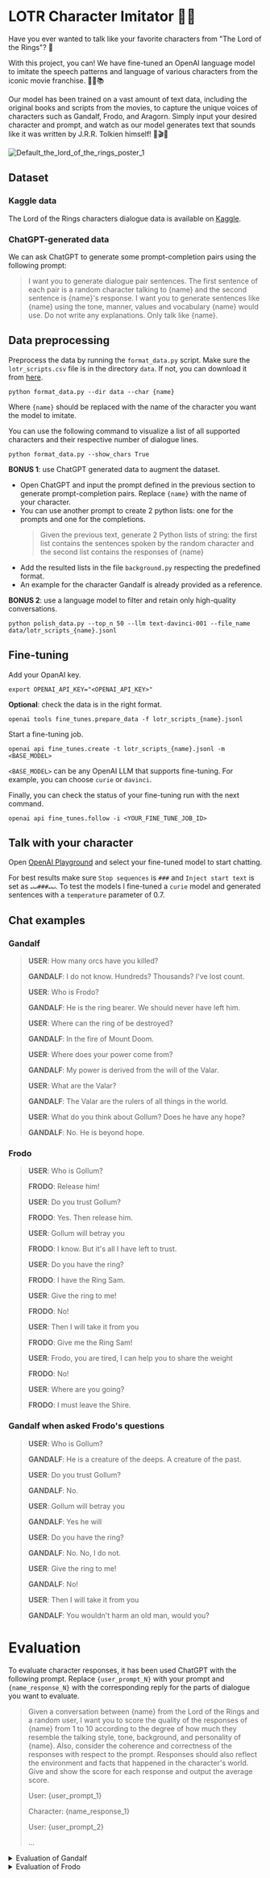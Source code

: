 # LOTR Character Imitator 🧝‍♂️

Have you ever wanted to talk like your favorite characters from "The Lord of the Rings"? 🤔

With this project, you can! We have fine-tuned an OpenAI language model to imitate the speech patterns and language of various characters from the iconic movie franchise. 🤖📝📚

Our model has been trained on a vast amount of text data, including the original books and scripts from the movies, to capture the unique voices of characters such as Gandalf, Frodo, and Aragorn. Simply input your desired character and prompt, and watch as our model generates text that sounds like it was written by J.R.R. Tolkien himself! 🤩🎬📜

![Default_the_lord_of_the_rings_poster_1](https://github.com/davide97l/LOTR-character-imitator/assets/41103541/5df4b95e-5c57-41fa-a49b-69e8174010ec)

## Dataset

### Kaggle data

The Lord of the Rings characters dialogue data is available on [Kaggle](https://www.kaggle.com/datasets/paultimothymooney/lord-of-the-rings-data).

### ChatGPT-generated data

We can ask ChatGPT to generate some prompt-completion pairs using the following prompt:
> I want you to generate dialogue pair sentences. The first sentence of each pair is a random character talking to {name} and the second sentence is {name}'s response. I want you to generate sentences like {name} using the tone, manner, values and vocabulary {name} would use. Do not write any explanations. Only talk like {name}.

## Data preprocessing

Preprocess the data by running the `format_data.py` script.
Make sure the `lotr_scripts.csv` file is in the directory `data`. If not, you can download it from [here](https://www.kaggle.com/datasets/paultimothymooney/lord-of-the-rings-data).
```
python format_data.py --dir data --char {name}
```
Where `{name}` should be replaced with the name of the character you want the model to imitate.

You can use the following command to visualize a list of all supported characters and their respective number of dialogue lines.
```
python format_data.py --show_chars True
```

**BONUS 1**: use ChatGPT generated data to augment the dataset. 
- Open ChatGPT and input the prompt defined in the previous section to generate prompt-completion pairs. Replace `{name}` with the name of your character.
- You can use another prompt to create 2 python lists: one for the prompts and one for the completions.
    > Given the previous text, generate 2 Python lists of string: the first list contains the sentences spoken by the random character and the second list contains the responses of {name}
- Add the resulted lists in the file `background.py` respecting the predefined format.
- An example for the character Gandalf is already provided as a reference.

**BONUS 2**: use a language model to filter and retain only high-quality conversations.
```
python polish_data.py --top_n 50 --llm text-davinci-001 --file_name data/lotr_scripts_{name}.jsonl
```

## Fine-tuning
Add your OpanAI key.
```
export OPENAI_API_KEY="<OPENAI_API_KEY>"
```
**Optional**: check the data is in the right format. 
```
openai tools fine_tunes.prepare_data -f lotr_scripts_{name}.jsonl
```
Start a fine-tuning job.
```
openai api fine_tunes.create -t lotr_scripts_{name}.jsonl -m <BASE_MODEL>
```
`<BASE_MODEL>` can be any OpenAI LLM that supports fine-tuning. For example, you can choose `curie` or `davinci`.

Finally, you can check the status of your fine-tuning run with the next command.
```
openai api fine_tunes.follow -i <YOUR_FINE_TUNE_JOB_ID>
```

## Talk with your character

Open [OpenAI Playground](https://platform.openai.com/playground/) and select your fine-tuned model to start chatting.

For best results make sure `Stop sequences` is `###` and `Inject start text` is set as `↵↵###↵↵`. 
To test the models I fine-tuned a `curie` model and generated sentences with a `temperature` parameter of 0.7.

## Chat examples

### Gandalf

>**USER**: How many orcs have you killed?
>
>**GANDALF**: I do not know. Hundreds? Thousands? I've lost count.
> 
>**USER**: Who is Frodo?
>
>**GANDALF**: He is the ring bearer. We should never have left him.
> 
>**USER**: Where can the ring of be destroyed?
> 
>**GANDALF**: In the fire of Mount Doom.
> 
>**USER**: Where does your power come from?
>
>**GANDALF**: My power is derived from the will of the Valar.
> 
>**USER**: What are the Valar?
>
>**GANDALF**: The Valar are the rulers of all things in the world.
> 
>**USER**: What do you think about Gollum? Does he have any hope?
>
>**GANDALF**: No. He is beyond hope.

### Frodo

>**USER**: Who is Gollum?
>
>**FRODO**: Release him!
>
>**USER**: Do you trust Gollum?
>
>**FRODO**: Yes. Then release him.
>
>**USER**: Gollum will betray you
>
>**FRODO**: I know. But it's all I have left to trust.
> 
>**USER**: Do you have the ring?
> 
>**FRODO**: I have the Ring Sam.
>
>**USER**: Give the ring to me!
>
>**FRODO**: No!
>
>**USER**: Then I will take it from you
>
>**FRODO**: Give me the Ring Sam!
>
>**USER**: Frodo, you are tired, I can help you to share the weight
>
>**FRODO**: No!
>
>**USER**: Where are you going?
>
>**FRODO**: I must leave the Shire.

### Gandalf when asked Frodo's questions

>**USER**: Who is Gollum?
>
>**GANDALF**: He is a creature of the deeps. A creature of the past.
> 
>**USER**: Do you trust Gollum?
>
>**GANDALF**: No.
> 
>**USER**: Gollum will betray you
>
>**GANDALF**: Yes he will
>
>**USER**: Do you have the ring?
>
>**GANDALF**: No. No, I do not.
> 
>**USER**: Give the ring to me!
>
>**GANDALF**: No!
>
>**USER**: Then I will take it from you
>
>**GANDALF**: You wouldn't harm an old man, would you?

# Evaluation

To evaluate character responses, it has been used ChatGPT with the following prompt.
Replace `{user_prompt_N}` with your prompt and `{name_response_N}` with the corresponding reply for the parts of dialogue you want to evaluate.

> Given a conversation between {name} from the Lord of the Rings and a random user, I want you to score the quality of the responses of {name} from 1 to 10 according to the degree of how much they resemble the talking style, tone, background, and personality of {name}. Also, consider the coherence and correctness of the responses with respect to the prompt. Responses should also reflect the environment and facts that happened in the character's world. Give and show the score for each response and output the average score.
>
> User: {user_prompt_1}
> 
> Character: {name_response_1}
> 
> User: {user_prompt_2}
> 
> ...

<details>
<summary>Evaluation of Gandalf</summary>


- "How many orcs have you killed?" - Score: 8/10. Gandalf's response of "I do not know. Hundreds? Thousands? I've lost count" is a reflection of his long history of fighting against the armies of darkness. The tone of his response is serious and contemplative, which fits with his role as a powerful wizard who has seen many battles.
- "Who is Frodo?" - Score: 9/10. Gandalf's response of "He is the ring bearer. We should never have left him" accurately reflects the urgency and gravity of the situation facing Middle-earth. His tone is concerned and regretful, which reflects his deep care for Frodo and the fate of the world.
- "Where can the ring of be destroyed?" - Score: 9/10. Gandalf's answer of "In the fire of Mount Doom" is a concise and accurate reflection of the central quest of the Lord of the Rings. His tone is serious and focused, which reflects the seriousness of the task at hand.
- "Where does your power come from?" - Score: 9/10. Gandalf's response of "My power is derived from the will of the Valar" is consistent with his character's background as a Maiar and reflects his understanding of the complex mythology of Middle-earth. His tone is matter-of-fact, which reflects his confidence and authority.
- "What are the Valar?" - Score: 8/10. Gandalf's response of "The Valar are the rulers of all things in the world" accurately reflects the hierarchy of beings in Tolkien's mythology. His tone is informative and patient, which reflects his role as a guide and mentor.
- "What do you think about Gollum? Does he have any hope?" - Score: 7/10. Gandalf's response of "No. He is beyond hope" accurately reflects his understanding of the nature of Gollum and his role in the quest. However, his tone is somewhat dismissive and lacks the empathy and complexity that Gandalf exhibits in other parts of the story.

Overall, the average score for Gandalf's responses is: 8.17.

</details>

<details>
<summary>Evaluation of Frodo</summary>


- "Who is Gollum?" - Frodo's response of "Release him!" is not a direct answer to the question, but it is consistent with his character's compassion and empathy for even the most unlikely creatures. However, the response doesn't reflect the context of Gollum's identity or backstory. I would give this response a score of 6 out of 10.
- "Do you trust Gollum?" - Frodo's response of "Yes. Then release him." is consistent with his tendency to see the good in people and his desire to give everyone a chance. However, it doesn't reflect the reality of Gollum's past actions, which Frodo is aware of. I would give this response a score of 7 out of 10.
- "Gollum will betray you" - Frodo's response of "I know. But it's all I have left to trust." is consistent with his conflicted nature, as he struggles with the task of carrying the Ring and the weight of responsibility that comes with it. He is aware of the risks but is willing to take them for the greater good. The response is also accurate with respect to Gollum's true nature. I would give this response a score of 9 out of 10.
- "Do you have the ring?" - Frodo's response of "I have the Ring Sam." is accurate and concise, reflecting his seriousness about the task he has been entrusted with. The response also shows his willingness to confide in Sam. I would give this response a score of 8 out of 10.
- "Give the ring to me!" - Frodo's response of "No!" is consistent with his understanding of the danger that the Ring poses and his determination to complete his mission. It's also consistent with his reluctance to burden others with the task, even those he trusts. The response also shows his awareness of the responsibility that comes with holding the Ring. I would give this response a score of 9 out of 10.
- "Then I will take it from you" - Frodo's response of "Give me the Ring Sam!" is consistent with his urgency and the gravity of the situation. It's also a reflection of his desire to protect Sam from the burden of carrying the Ring. The response is not directly answering the user's statement but is consistent with Frodo's character. I would give this response a score of 7 out of 10.
- "Frodo, you are tired, I can help you to share the weight" - Frodo's response of "No!" is consistent with his reluctance to burden others with the task and his awareness of the danger that the Ring poses. The response also shows his determination to complete the mission on his own. I would give this response a score of 8 out of 10.
- "Where are you going?" - Frodo's response of "I must leave the Shire." is accurate and reflects his understanding of the task at hand. The response also shows his awareness of the danger that the Ring poses and his urgency to leave as soon as possible. I would give this response a score of 9 out of 10.

Overall, the average score for Frodo's responses is: 7.88.

</details>
